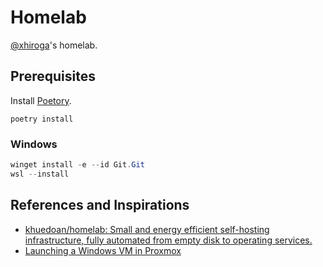 # Homelab

[@xhiroga](https://github.com/xhiroga)'s homelab.

## Prerequisites

Install [Poetory](https://python-poetry.org/).

```shell
poetry install
```

### Windows

```powershell
winget install -e --id Git.Git
wsl --install
```

## References and Inspirations

- [khuedoan/homelab: Small and energy efficient self-hosting infrastructure, fully automated from empty disk to operating services.](https://github.com/khuedoan/homelab)
- [Launching a Windows VM in Proxmox](https://www.youtube.com/watch?v=eyNlGAzf-L4)
